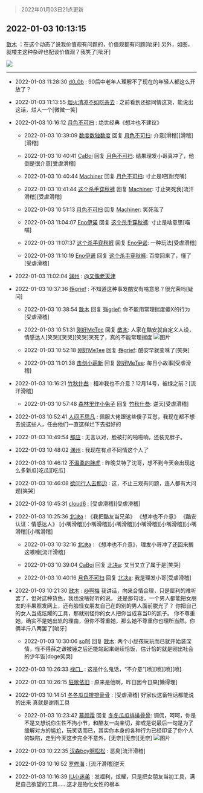 > 2022年01月03日21点更新
<link rel="stylesheet" href="https://cdn.jsdelivr.net/gh/taotie6/sampleJSON@main/css/photo_show.css">
<meta name="referrer" content="no-referrer" />


 ## 2022-01-03 10:13:15 

 [㪚木](https://www.coolapk.com/feed/32562049?shareKey=NTZkMjhhOTlmMjAxNjFkMjY3MmQ~) ：在这个动态了说我价值观有问题的，价值观都有问题[呲牙]
另外，如图，就楼主这种杂碎也配谈价值观？我笑了[呲牙] 

<div class="album">
<img class="img-item" src="https://image.coolapk.com/feed/2022/0103/10/1081091_afa2f42a_5993_8679_647@1080x3690.jpeg" />
</div>

 ------- 

- 2022-01-03 11:28:30 [d0_0b](uid=466123) : 90后中老年人理解不了现在的年轻人都这么开放了？ 

- 2022-01-03 11:13:55 [烟火清凉不如吃茶去](uid=4279524) : 之前看到还挺同情这货，能说出这话，烂人一个[微微一笑] 

- 2022-01-03 10:16:12 [月色不可扫](uid=3639201) : 绝世经典《想冲也不建议》 

    - 2022-01-03 10:39:09 [数度数独数度](uid=1649918) 回复 [月色不可扫](uid=3639201): 介意[滑稽][滑稽][滑稽] 

    - 2022-01-03 10:40:41 [CaBoi](uid=3746166) 回复 [月色不可扫](uid=3639201): 结果理发小哥真冲了，他倒是很介意[受虐滑稽] 

    - 2022-01-03 10:40:44 [Machiner](uid=3114536) 回复 [月色不可扫](uid=3639201): 寸止是吧[耐克嘴] 

    - 2022-01-03 10:41:44 [这个杀手穿秋裤](uid=569371) 回复 [Machiner](uid=3114536): 寸止笑死我[流汗滑稽][受虐滑稽] 

    - 2022-01-03 10:51:13 [月色不可扫](uid=3639201) 回复 [Machiner](uid=3114536): 笑死我了 

    - 2022-01-03 11:04:07 [Eno伊诺](uid=3915531) 回复 [这个杀手穿秋裤](uid=569371): 寸止是啥意思[喵喵] 

    - 2022-01-03 11:07:37 [这个杀手穿秋裤](uid=569371) 回复 [Eno伊诺](uid=3915531): 一种玩法[受虐滑稽] 

    - 2022-01-03 11:10:19 [Eno伊诺](uid=3915531) 回复 [这个杀手穿秋裤](uid=569371): 百度回来了，懂了[受虐滑稽] 

- 2022-01-03 11:02:04 [渊州](uid=2384107) : <a class="feed-link-uname" href="/u/又像老天津">@又像老天津</a> 

- 2022-01-03 10:37:36 [殇grief](uid=4392516) : 不知道这种事发酷安有啥意思？很光荣吗[疑问] 

    - 2022-01-03 10:38:54 [㪚木](uid=1081091) 回复 [殇grief](uid=4392516): 你不能用常理揣度傻X的行为[受虐滑稽] 

    - 2022-01-03 10:51:31 [刚好MeTee](uid=860189) 回复 [㪚木](uid=1081091): 人家在酷安就自定义人设，情感达人[笑哭][笑哭][笑哭]笑死了，真的不能常理揣度 ![图片](https://image.coolapk.com/feed/2022/0103/10/860189_9e764c58_8290_4988_992@494x258.png)

    - 2022-01-03 10:52:18 [刚好MeTee](uid=860189) 回复 [殇grief](uid=4392516): 酷安早就变味了[笑哭] 

    - 2022-01-03 11:01:38 [击剑小萌新](uid=3435660) 回复 [刚好MeTee](uid=860189): 每日小故事[受虐滑稽] 

- 2022-01-03 10:16:21 [竹秋什叁](uid=2319428) : 相冲我也不介意？12月14号，被绿之前？[流汗滑稽] 

    - 2022-01-03 10:57:48 [森林里炸小兔子](uid=2264218) 回复 [竹秋什叁](uid=2319428): 逆天[受虐滑稽] 

- 2022-01-03 10:52:41 [人间不思凡](uid=2080265) : 佩服大佬跟这些傻子互怼，我现在都不想去说这些人，任由他们一直这样烂下去挺好的 

- 2022-01-03 10:49:54 [那应](uid=4173973) : 无言以对，脸被打的啪啪响，还装充胖子。 

- 2022-01-03 10:48:02 [渊州](uid=2384107) : 我现在有点不同情这个人了 

- 2022-01-03 10:46:12 [不温柔的胖虎](uid=2297835) : 昨晚艾特了沈哥，想不到今天会出现这么多新瓜[吃瓜][吃瓜] 

- 2022-01-03 10:46:08 [欲问行人去那边](uid=826969) : 这，不止三观有问题，连人都有大问题[笑哭] 

- 2022-01-03 10:45:31 [cloud6](uid=852635) : [受虐滑稽][受虐滑稽] 

- 2022-01-03 10:25:36 [北决a](uid=1918537) : 《我把酷友当兄弟》
《想冲也不介意》
《酷安认证：情感达人》
[小嘴滑稽][小嘴滑稽][小嘴滑稽][小嘴滑稽][小嘴滑稽][小嘴滑稽][小嘴滑稽] 

    - 2022-01-03 10:32:16 [北决a](uid=1918537) : 《想冲也不介意》，理发小哥冲了还回来搁这嗷嚎[流汗滑稽] 

    - 2022-01-03 10:39:04 [CaBoi](uid=3746166) 回复 [北决a](uid=1918537): 又当又立了属于是[笑哭] 

    - 2022-01-03 10:40:16 [月色不可扫](uid=3639201) 回复 [北决a](uid=1918537): 我是理发小哥[受虐滑稽] 

- 2022-01-03 10:21:30 [㪚木](uid=1081091) : <a class="feed-link-uname" href="/u/啊梅">@啊梅</a> 我讲话，向来合情合理，只是犀利的难听罢了，但对这种货色，我也没啥好听的说。
还是那句话，一个男人都能把女朋友的半果照发网上，还有脸怪女朋友自己在的别的男人面前脱光了？
你把自己的女人当成炫耀的工具，那就别怪你的女人把你当成喜当D的凯子。
你不尊重她，确实不是她出轨的理由<!--break-->，但你不尊重她，那么她不尊重你也理所当然。你俩半斤八两罢了[呲牙] 

    - 2022-01-03 10:30:06 [so呵](uid=560787) 回复 [㪚木](uid=1081091): 两个小屁孩玩玩而已就开始装深情，怪不得薛之谦被锤之后还能站起来继续恰饭，估计恰的就是刚出社会的少年饭[doge笑哭] 

- 2022-01-03 10:26:33 [禄口_](uid=1005884) : 这是什么鬼话，“不介意”[喷][喷][喷][喷] 

- 2022-01-03 10:26:15 [狂歌依旧](uid=1534940) : 原来是他啊，昨日因今日果[懒得理] 

- 2022-01-03 10:14:51 [冬冬瓜瓜排排骨骨](uid=3463204) : [受虐滑稽]  好家伙这畜牲话都能说的出来 真就是谢雨工具 

    - 2022-01-03 10:23:42 [慕颜霜](uid=3801065) 回复 [冬冬瓜瓜排排骨骨](uid=3463204): 调侃，呵呵，你是不是又想说你生性不拘小节，和酷友一向亲切，抑或是说最后一句是为了缓解对方的尴尬，玩笑话而已，其实你本身的各种行为已经印证了你个人的缺陷，走到今天这步完全不意外，[无奈][无奈][无奈] ![图片](https://image.coolapk.com/feed/2022/0103/10/3801065_44bd8093_6621_0389_837@1066x1198.png)

- 2022-01-03 10:22:35 [汉森boy啊松松](uid=8748034) : 恶臭[流汗滑稽] 

- 2022-01-03 10:16:52 [罗修海](uid=3774701) : [流汗滑稽]逆天 

- 2022-01-03 10:16:39 [IU小迷弟](uid=2571083) : 发福利，炫耀，只是把女朋友当初工具，满足自己欲望的工具……这才是物化女性的根本 

